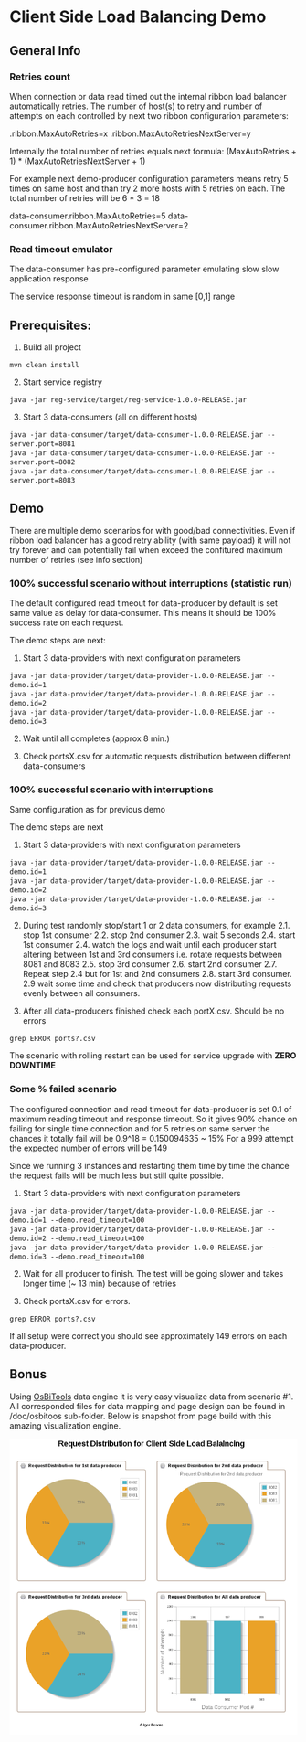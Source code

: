 # Client Side Load Balancing Demo

## General Info

### Retries count

When connection or data read timed out the internal ribbon load balancer automatically retries.
The number of host(s) to retry and number of attempts on each controlled by next two ribbon configurarion parameters:

<client>.ribbon.MaxAutoRetries=x
<client>.ribbon.MaxAutoRetriesNextServer=y

Internally the total number of retries equals next formula:
(MaxAutoRetries + 1) * (MaxAutoRetriesNextServer + 1)

For example next demo-producer configuration parameters means retry 5 times on same host and than try 2 more hosts with 5 retries on each.
The total number of retries will be 6 * 3 = 18

data-consumer.ribbon.MaxAutoRetries=5
data-consumer.ribbon.MaxAutoRetriesNextServer=2

### Read timeout emulator

The data-consumer has pre-configured parameter emulating slow slow application response

The service response timeout is random in same [0,1] range

## Prerequisites:

  1. Build all project

	mvn clean install


  2. Start service registry

	java -jar reg-service/target/reg-service-1.0.0-RELEASE.jar 

  3. Start 3 data-consumers (all on different hosts)

	java -jar data-consumer/target/data-consumer-1.0.0-RELEASE.jar --server.port=8081
	java -jar data-consumer/target/data-consumer-1.0.0-RELEASE.jar --server.port=8082
	java -jar data-consumer/target/data-consumer-1.0.0-RELEASE.jar --server.port=8083

## Demo

There are multiple demo scenarios for with good/bad connectivities. Even if ribbon load balancer has a good retry ability (with same payload) 
it will not try forever and can potentially fail when exceed the confitured maximum number of retries (see info section)

### 100% successful scenario without interruptions (statistic run)

The default configured read timeout for data-producer by default is set same value as delay for data-consumer. This means 
it should be 100% success rate on each request.

The demo steps are next:

  1. Start 3 data-providers with next configuration parameters

	java -jar data-provider/target/data-provider-1.0.0-RELEASE.jar --demo.id=1
	java -jar data-provider/target/data-provider-1.0.0-RELEASE.jar --demo.id=2
	java -jar data-provider/target/data-provider-1.0.0-RELEASE.jar --demo.id=3

  2. Wait until all completes (approx 8 min.)

  3. Check portsX.csv for automatic requests distribution between different data-consumers

### 100% successful scenario with interruptions

Same configuration as for previous demo

The demo steps are next


  1. Start 3 data-providers with next configuration parameters

	java -jar data-provider/target/data-provider-1.0.0-RELEASE.jar --demo.id=1
	java -jar data-provider/target/data-provider-1.0.0-RELEASE.jar --demo.id=2
	java -jar data-provider/target/data-provider-1.0.0-RELEASE.jar --demo.id=3
 

  2. During test randomly stop/start 1 or 2 data consumers, for example 
    2.1. stop 1st consumer
    2.2. stop 2nd consumer
    2.3. wait 5 seconds
    2.4. start 1st consumer
    2.4. watch the logs and wait until each producer start altering between 1st and 3rd consumers i.e. rotate requests
between 8081 and 8083
    2.5. stop 3rd consumer
    2.6. start 2nd consumer
    2.7. Repeat step 2.4 but for 1st and 2nd consumers
    2.8. start 3rd consumer.
    2.9  wait some time and check that producers now distributing requests evenly between all consumers.

  3. After all data-producers finished check each portX.csv. Should be no errors

	grep ERROR ports?.csv
 
The scenario with rolling restart can be used for service upgrade with **ZERO DOWNTIME**

### Some % failed scenario

The configured connection and read timeout for data-producer is set 0.1 of maximum reading timeout and response timeout. So it gives 90% chance on failing 
for single time connection and for 5 retries on same server the chances it totally fail will be 0.9^18 = 0.150094635 ~ 15%
For a 999 attempt the expected number of errors will be 149

Since we running 3 instances and restarting them time by time the chance the request fails will be much less but still quite possible.

  1. Start 3 data-providers with next configuration parameters

	java -jar data-provider/target/data-provider-1.0.0-RELEASE.jar --demo.id=1 --demo.read_timeout=100
	java -jar data-provider/target/data-provider-1.0.0-RELEASE.jar --demo.id=2 --demo.read_timeout=100
	java -jar data-provider/target/data-provider-1.0.0-RELEASE.jar --demo.id=3 --demo.read_timeout=100
 
  2. Wait for all producer to finish. The test will be going slower and takes longer time (~ 13 min) because of retries

  3. Check portsX.csv for errors.

	grep ERROR ports?.csv

If all setup were correct you should see approximately 149  errors on each data-producer.

## Bonus

Using [OsBiTools](http://www.osbitools.com/ "Open Source Business Intelligence Tools") data engine it is very easy visualize data from scenario #1. All corresponded files for data mapping and page 
design can be found in /doc/osbitoos sub-folder. Below is snapshot from page build with this amazing visualization engine.

![Request distribution between data consumers](https://raw.githubusercontent.com/ipeonte/client-side-lb-demo/master/doc/osbitools/req_distribution_chart.png)
